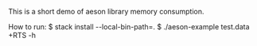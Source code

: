 This is a short demo of aeson library memory consumption.

How to run:
  $ stack install --local-bin-path=.
  $ ./aeson-example test.data +RTS -h
